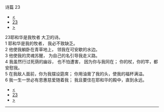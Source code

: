 ﻿





 诗篇 23




* [<](bible/PSA022.md)
* [23](bible/PSA.md)
* [>](bible/PSA024.md)



 
23耶和华是我牧者 大卫的诗。  
1 耶和华是我的牧者， 我必不致缺乏。  
2 他使我躺卧在青草地上， 领我在可安歇的水边。  
3 他使我的灵魂苏醒， 为自己的名引导我走义路。     
4 我虽然行过死荫的幽谷， 也不怕遭害， 因为你与我同在； 你的杖，你的竿，都安慰我。     
5 在我敌人面前，你为我摆设筵席； 你用油膏了我的头，使我的福杯满溢。  
6 我一生一世必有恩惠慈爱随着我； 我且要住在耶和华的殿中，直到永远。 
* [<](bible/PSA022.md)
* [23](bible/PSA.md)
* [>](bible/PSA024.md)





---









